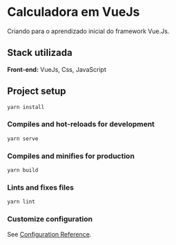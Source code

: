# Calculadora em VueJs

Criando para o aprendizado inicial do framework Vue.Js.

## Stack utilizada

**Front-end:** VueJs, Css, JavaScript



## Project setup
```
yarn install
```

### Compiles and hot-reloads for development
```
yarn serve
```

### Compiles and minifies for production
```
yarn build
```

### Lints and fixes files
```
yarn lint
```

### Customize configuration
See [Configuration Reference](https://cli.vuejs.org/config/).

